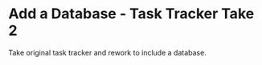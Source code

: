 # Add a Database - Task Tracker Take 2

Take original task tracker and rework to include a database. 
